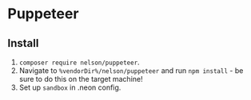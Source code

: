 # Puppeteer

## Install

1. `composer require nelson/puppeteer`.
2. Navigate to `%vendorDir%/nelson/puppeteer` and run `npm install` - be sure to do this on the target machine!
3. Set up `sandbox` in .neon config.
